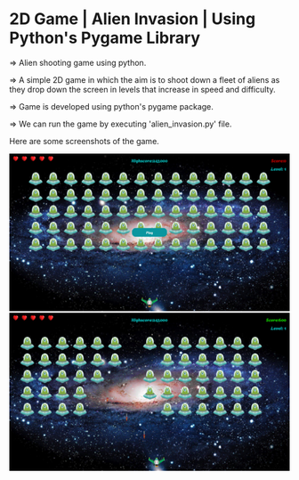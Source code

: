 # 2D Game | Alien Invasion | Using Python's Pygame Library

=> Alien shooting game using python.

=> A simple 2D game in which the aim is to shoot down a fleet of aliens as they drop down the screen in levels that increase in speed and difficulty.

=> Game is developed using python's pygame package.

=> We can run the game by executing 'alien_invasion.py' file.

Here are some screenshots of the game.

![](images/screenshots/Screenshot1.png)
![](images/screenshots/Screenshot2.png)

